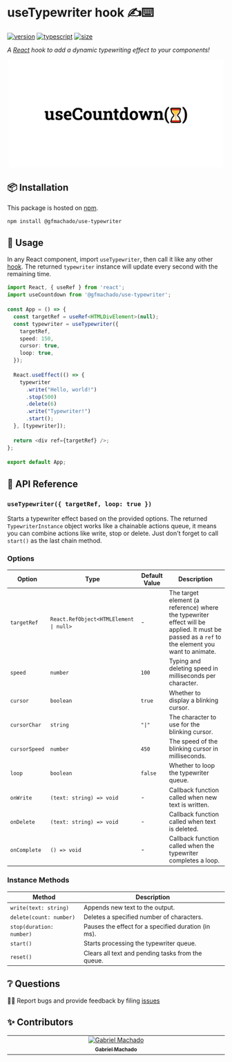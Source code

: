 # useTypewriter hook ✍️⌨️

[![version][version-badge]][npm]
[![typescript][typescript-badge]][typescript-badge]
[![size][size-badge]][bundlephobia]

_A [React][react] hook to add a dynamic typewriting effect to your components!_

<p align="center">
    <a href="https://www.npmjs.com/package/@gfmachado/use-typewriter">
        <img alt="next link" src="./images/github.png" width="500">
    </a>
</p>

## 📦 Installation

This package is hosted on [npm][npm].

```bash
npm install @gfmachado/use-typewriter
```

## 🔧 Usage

In any React component, import `useTypewriter`, then call it like any other [hook][hooks]. The returned `typewriter` instance will update every second with the remaining time.

```typescript
import React, { useRef } from 'react';
import useCountdown from '@gfmachado/use-typewriter';

const App = () => {
  const targetRef = useRef<HTMLDivElement>(null);
  const typewriter = useTypewriter({
    targetRef,
    speed: 150,
    cursor: true,
    loop: true,
  });

  React.useEffect(() => {
    typewriter
      .write("Hello, world!")
      .stop(500)
      .delete(6)
      .write("Typewriter!")
      .start();
  }, [typewriter]);

  return <div ref={targetRef} />;
};

export default App;
```

## 📖 API Reference

### `useTypewriter({ targetRef, loop: true })`

Starts a typewriter effect based on the provided options. The returned `TypewriterInstance` object works like a chainable actions queue, it means you can combine actions like write, stop or delete. Just don't forget to call `start()` as the last chain method.

### Options

| Option        | Type                                         | Default Value | Description                                                                                      |
| ------------- | -------------------------------------------- | ------------- | ------------------------------------------------------------------------------------------------ |
| `targetRef`   | `React.RefObject<HTMLElement \| null>`       | -             | The target element (a reference) where the typewriter effect will be applied. It must be passed as a `ref` to the element you want to animate. |
| `speed`       | `number`                                    | `100`         | Typing and deleting speed in milliseconds per character.                                         |
| `cursor`      | `boolean`                                   | `true`        | Whether to display a blinking cursor.                                                            |
| `cursorChar`  | `string`                                    | `"\|"`         | The character to use for the blinking cursor.                                                    |
| `cursorSpeed` | `number`                                    | `450`         | The speed of the blinking cursor in milliseconds.                                                |
| `loop`        | `boolean`                                   | `false`       | Whether to loop the typewriter queue.                                                            |
| `onWrite`     | `(text: string) => void`                    | -             | Callback function called when new text is written.                                               |
| `onDelete`    | `(text: string) => void`                    | -             | Callback function called when text is deleted.                                                   |
| `onComplete`  | `() => void`                                | -             | Callback function called when the typewriter completes a loop.                                   |

### Instance Methods

| Method           | Description                                         |
| ---------------- | --------------------------------------------------- |
| `write(text: string)`    | Appends new text to the output.                     |
| `delete(count: number)`  | Deletes a specified number of characters.           |
| `stop(duration: number)` | Pauses the effect for a specified duration (in ms). |
| `start()`        | Starts processing the typewriter queue.             |
| `reset()`        | Clears all text and pending tasks from the queue.   |

## ❔ Questions

🐛📢 Report bugs and provide feedback by filing [issues][issues]

## ✨ Contributors

<!-- ALL-CONTRIBUTORS-LIST:START - Do not remove or modify this section -->
<!-- prettier-ignore-start -->
<!-- markdownlint-disable -->
<table>
  <tbody>
    <tr>
      <td align="center" valign="top" width="14.28%"><a href="https://gfmachado.dev"><img src="https://avatars.githubusercontent.com/u/53434033?s=400&v=4" width="100px;" alt="Gabriel Machado"/><br /><sub><b>Gabriel Machado</b></sub></a><br /></td>
    </tr>
  </tbody>
</table>

<!-- markdownlint-restore -->
<!-- prettier-ignore-end -->

<!-- ALL-CONTRIBUTORS-LIST:END -->

[issues]: https://github.com/thegfmachado/use-typewriter/issues
[react]: https://reactjs.org
[npm]: https://www.npmjs.com/package/@gfmachado/use-typewriter
[hooks]: https://reactjs.org/docs/hooks-intro.html
[bundlephobia]: https://bundlephobia.com/result?p=@gfmachado/use-typewriter
[version-badge]: https://img.shields.io/npm/v/@gfmachado/use-typewriter.svg?style=flat-square
[size-badge]: https://img.shields.io/bundlephobia/minzip/@gfmachado/use-typewriter?style=flat-square
[typescript-badge]: https://img.shields.io/npm/types/@gfmachado/use-typewriter?style=flat-square
```
